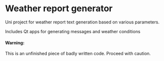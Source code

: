 # Weather report generator
Uni project for weather report text generation based on various parameters.

Includes Qt apps for generating messages and weather conditions

#### Warning:
This is an unfinished piece of badly written code. Proceed with caution.
